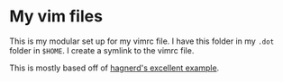 # My vim files

This is my modular set up for my vimrc file. I have this folder in my
`.dot` folder in ``$HOME``. I create a symlink to the vimrc file.

This is mostly based off of [hagnerd's excellent example](https://github.com/hagnerd/.vim).
